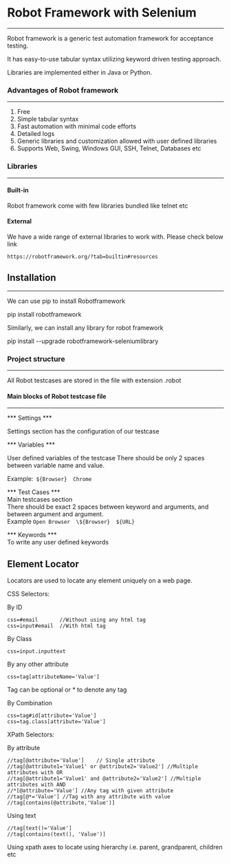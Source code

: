 # Robot Framework with Selenium

---

Robot framework is a generic test automation framework for acceptance testing.

It has easy-to-use tabular syntax utilizing keyword driven testing approach.

Libraries are implemented either in Java or Python.

### Advantages of Robot framework

---
1. Free
2. Simple tabular syntax
3. Fast automation with minimal code efforts
4. Detailed logs
5. Generic libraries and customization allowed with user defined libraries
6. Supports Web, Swing, Windows GUI, SSH, Telnet, Databases etc

### Libraries

---

####  Built-in
Robot framework come with few libraries bundled like telnet etc

#### External
We have a wide range of external libraries to work with. Please check below link

    https://robotframework.org/?tab=builtin#resources

## Installation

---
We can use pip to install Robotframework

pip install robotframework

Similarly, we can install any library for robot framework 

pip install --upgrade robotframework-seleniumlibrary

### Project structure

---
All Robot testcases are stored in the file with extension .robot

#### Main blocks of Robot testcase file

---
*** Settings ***

Settings section has the configuration of our testcase

*** Variables ***

User defined variables of the testcase
There should be only 2 spaces between variable name and value.

Example:``` ${Browser}  Chrome```

*** Test Cases ***\
Main testcases section\
There should be exact 2 spaces between keyword and arguments, and between argument and argument.\
Example ```Open Browser  \${Browser}  ${URL}```

*** Keywords ***\
To write any user defined keywords

## Element Locator

Locators are used to locate any element uniquely on a web page.

CSS Selectors:

By ID
```
css=#email       //Without using any html tag
css=input#email  //With html tag
```

By Class
```
css=input.inputtext
```
By any other attribute
```
css=tag[attributeName='Value']
```
Tag can be optional or * to denote any tag

By Combination
```
css=tag#id[attribute='Value']
css=tag.class[attribute='Value']
```

XPath Selectors:

By attribute
```
//tag[@attribute='Value']    // Single attribute
//tag[@attribute1='Value1' or @attribute2='Value2'] //Multiple attributes with OR
//tag[@attribute1='Value1' and @attribute2='Value2'] //Multiple attributes with AND
//*[@attribute='Value'] //Any tag with given attribute
//tag[@*='Value'] //Tag with any attribute with value
//tag[contains(@attribute,'Value')]
```

Using text
```
//tag[text()='Value']
//tag[contains(text(), 'Value')]
```
Using xpath axes to locate using hierarchy i.e. parent, grandparent, children etc

